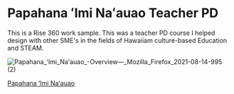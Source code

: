 # Papahana ʻImi Naʻauao Teacher PD

This is a Rise 360 work sample. This was a teacher PD course I helped design with other SME's in the fields of Hawaiiam culture-based Education and STEAM.

![Papahana_ʻImi_Naʻauao_-_Overview_—_Mozilla_Firefox_2021-08-14-995 (2)](https://user-images.githubusercontent.com/7762940/129464914-d68cef99-6a2a-4a21-b419-dc55fb259d80.png)

[Papahana ʻImi Naʻauao](http://ksdl.ksbe.edu/pin)
